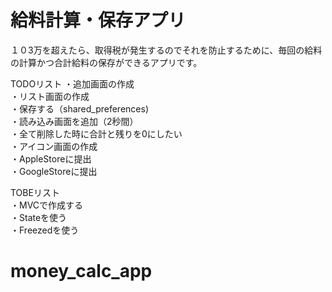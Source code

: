 # 給料計算・保存アプリ

１０3万を超えたら、取得税が発生するのでそれを防止するために、毎回の給料の計算かつ合計給料の保存ができるアプリです。

TODOリスト
・追加画面の作成  
・リスト画面の作成  
・保存する（shared_preferences)  
・読み込み画面を追加（2秒間）  
・全て削除した時に合計と残りを0にしたい  
・アイコン画面の作成  
・AppleStoreに提出  
・GoogleStoreに提出  

  
TOBEリスト  
・MVCで作成する  
・Stateを使う  
・Freezedを使う  

# money_calc_app
